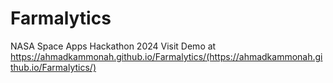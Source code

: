 # Farmalytics
NASA Space Apps Hackathon 2024
Visit Demo at https://ahmadkammonah.github.io/Farmalytics/(https://ahmadkammonah.github.io/Farmalytics/)
